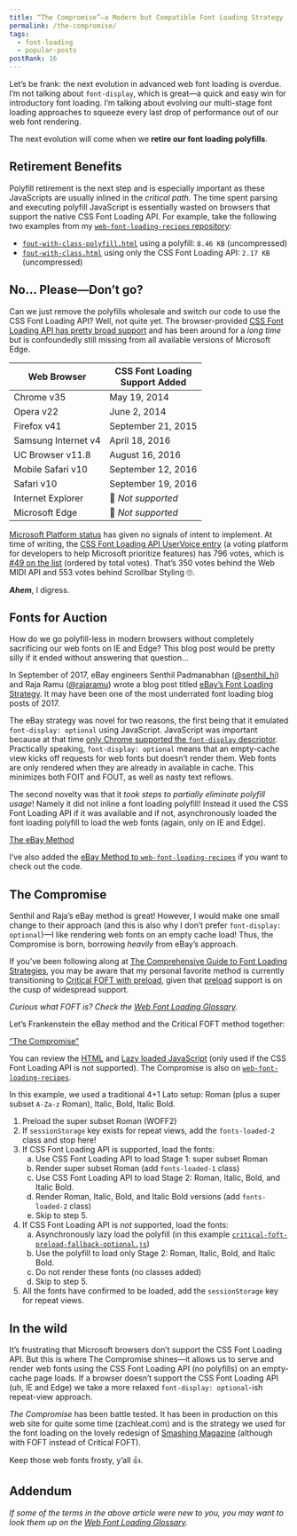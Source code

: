 ```yaml
---
title: “The Compromise”—a Modern but Compatible Font Loading Strategy
permalink: /the-compromise/
tags:
  - font-loading
  - popular-posts
postRank: 16
---
```


<style>
ol ol {
  list-style: lower-alpha;
}
</style>

Let’s be frank: the next evolution in advanced web font loading is overdue. I’m not talking about `font-display`, which is great—a quick and easy win for introductory font loading. I’m talking about evolving our multi-stage font loading approaches to squeeze every last drop of performance out of our web font rendering.

The next evolution will come when we **retire our font loading polyfills**.

## Retirement Benefits

Polyfill retirement is the next step and is especially important as these JavaScripts are usually inlined in the _critical path_. The time spent parsing and executing polyfill JavaScript is essentially wasted on browsers that support the native CSS Font Loading API. For example, take the following two examples from my [`web-font-loading-recipes` repository](https://github.com/zachleat/web-font-loading-recipes):

* [`fout-with-class-polyfill.html`](https://github.com/zachleat/web-font-loading-recipes/blob/master/fout-with-class-polyfill.html) using a polyfill: `8.46 KB` (uncompressed)
* [`fout-with-class.html`](https://github.com/zachleat/web-font-loading-recipes/blob/master/fout-with-class.html) using only the CSS Font Loading API: `2.17 KB` (uncompressed)

## No… Please—Don’t go?

Can we just remove the polyfills wholesale and switch our code to use the CSS Font Loading API? Well, not quite yet. The browser-provided [CSS Font Loading API has pretty broad support](https://caniuse.com/#feat=font-loading) and has been around for a _long time_ but is confoundedly still missing from all available versions of Microsoft Edge.

| Web Browser | CSS Font Loading<br>Support Added |
| - | - |
| Chrome v35 | May 19, 2014 |
| Opera v22 | June 2, 2014 |
| Firefox v41 | September 21, 2015 |
| Samsung Internet v4 | April 18, 2016 |
| UC Browser v11.8 | August 16, 2016 |
| Mobile Safari v10 | September 12, 2016 |
| Safari v10 | September 19, 2016 |
| Internet Explorer | 🚫 _Not supported_ |
| Microsoft Edge | 🚫 _Not supported_ |

[Microsoft Platform status](https://developer.microsoft.com/en-us/microsoft-edge/platform/status/cssfontloadingapi/?q=css%20font%20loading) has given no signals of intent to implement. At time of writing, the [CSS Font Loading API UserVoice entry](https://wpdev.uservoice.com/forums/257854-microsoft-edge-developer/suggestions/6509785-css-font-loading) (a voting platform for developers to help Microsoft prioritize features) has 796 votes, which is [#49 on the list](https://wpdev.uservoice.com/forums/257854-microsoft-edge-developer/filters/top?page=3) (ordered by total votes). That’s 350 votes behind the Web MIDI API and 553 votes behind Scrollbar Styling 🙄.

**_Ahem_**, I digress.

## Fonts for Auction

How do we go polyfill-less in modern browsers without completely sacrificing our web fonts on IE and Edge? This blog post would be pretty silly if it ended without answering that question…

In September of 2017, eBay engineers Senthil Padmanabhan ([@senthil_hi](https://twitter.com/senthil_hi)) and Raja Ramu ([@rajaramu](https://twitter.com/rajaramu)) wrote a blog post titled [eBay’s Font Loading Strategy](https://www.ebayinc.com/stories/blogs/tech/ebays-font-loading-strategy/). It may have been one of the most underrated font loading blog posts of 2017.

The eBay strategy was novel for two reasons, the first being that it emulated `font-display: optional` using JavaScript. JavaScript was important because at that time [only Chrome supported the `font-display` descriptor](https://caniuse.com/#feat=css-font-rendering-controls). Practically speaking, `font-display: optional` means that an empty-cache view kicks off requests for web fonts but doesn’t render them. Web fonts are only rendered when they are already in available in cache. This minimizes both FOIT and FOUT, as well as nasty text reflows.

The second novelty was that it _took steps to partially eliminate polyfill usage_! Namely it did not inline a font loading polyfill! Instead it used the CSS Font Loading API if it was available and if not, asynchronously loaded the font loading polyfill to load the web fonts (again, only on IE and Edge).

<p class="primarylink primarylink-demo"><a href="https://www.zachleat.com/web-fonts/demos/ebay-method.html">The eBay Method</a></p>

I’ve also added the [eBay Method to `web-font-loading-recipes`](https://github.com/zachleat/web-font-loading-recipes#the-ebay-method) if you want to check out the code.

## The Compromise

Senthil and Raja’s eBay method is great! However, I would make one small change to their approach (and this is also why I don’t prefer `font-display: optional`)—I like rendering web fonts on an empty cache load! Thus, the Compromise is born, borrowing _heavily_ from eBay’s approach.

If you’ve been following along at [The Comprehensive Guide to Font Loading Strategies](/web/comprehensive-webfonts/), you may be aware that my personal favorite method is currently transitioning to [Critical FOFT with preload](/web/comprehensive-webfonts/#critical-foft-preload), given that [preload](https://caniuse.com/#feat=link-rel-preload) support is on the cusp of widespread support.

_Curious what FOFT is? Check the [Web Font Loading Glossary](/web/webfont-glossary/)._

Let’s Frankenstein the eBay method and the Critical FOFT method together:

<p class="primarylink primarylink-demo"><a href="https://www.zachleat.com/web-fonts/demos/critical-foft-preload-fallback-optional.html">“The Compromise”</a></p>

You can review the [HTML](https://github.com/zachleat/web-font-loading-recipes/blob/master/critical-foft-preload-fallback-optional.html) and [Lazy loaded JavaScript](https://github.com/zachleat/web-font-loading-recipes/blob/master/critical-foft-preload-fallback-optional.js) (only used if the CSS Font Loading API is not supported). The Compromise is also on [`web-font-loading-recipes`](https://github.com/zachleat/web-font-loading-recipes#the-compromise-critical-foft-with-preload-with-a-polyfill-fallback-emulating-font-display-optional).

In this example, we used a traditional 4+1 Lato setup: Roman (plus a super subset `A-Za-z` Roman), Italic, Bold, Italic Bold.

1. Preload the super subset Roman (WOFF2)
2. If `sessionStorage` key exists for repeat views, add the `fonts-loaded-2` class and stop here!
3. If CSS Font Loading API is supported, load the fonts:
    1. Use CSS Font Loading API to load Stage 1: super subset Roman
    2. Render super subset Roman (add `fonts-loaded-1` class)
    3. Use CSS Font Loading API to load Stage 2: Roman, Italic, Bold, and Italic Bold.
    4. Render Roman, Italic, Bold, and Italic Bold versions (add `fonts-loaded-2` class)
    5. Skip to step 5.
4. If CSS Font Loading API is _not_ supported, load the fonts:
    1. Asynchronously lazy load the polyfill (in this example [`critical-foft-preload-fallback-optional.js`](https://github.com/zachleat/web-font-loading-recipes/blob/master/critical-foft-preload-fallback-optional.js))
    2. Use the polyfill to load only Stage 2: Roman, Italic, Bold, and Italic Bold.
    3. Do not render these fonts (no classes added)
    4. Skip to step 5.
5. All the fonts have confirmed to be loaded, add the `sessionStorage` key for repeat views.

## In the wild

It’s frustrating that Microsoft browsers don’t support the CSS Font Loading API. But this is where The Compromise shines—it allows us to serve and render web fonts using the CSS Font Loading API (no polyfills) on an empty-cache page loads. If a browser doesn’t support the CSS Font Loading API (uh, IE and Edge) we take a more relaxed `font-display: optional`-ish repeat-view approach.

_The Compromise_ has been battle tested. It has been in production on this web site for quite some time (zachleat.com) and is the strategy we used for the font loading on the lovely redesign of [Smashing Magazine](https://www.smashingmagazine.com/) (although with FOFT instead of Critical FOFT).

Keep those web fonts frosty, y’all 👍.

## Addendum

_If some of the terms in the above article were new to you, you may want to look them up on the [Web Font Loading Glossary](/web/webfont-glossary/)._
